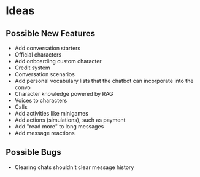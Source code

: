 # Ideas

## Possible New Features

- Add conversation starters
- Official characters
- Add onboarding custom character
- Credit system
- Conversation scenarios
- Add personal vocabulary lists that the chatbot can incorporate into the convo
- Character knowledge powered by RAG
- Voices to characters
- Calls
- Add activities like minigames
- Add actions (simulations), such as payment
- Add "read more" to long messages
- Add message reactions

## Possible Bugs

- Clearing chats shouldn't clear message history
